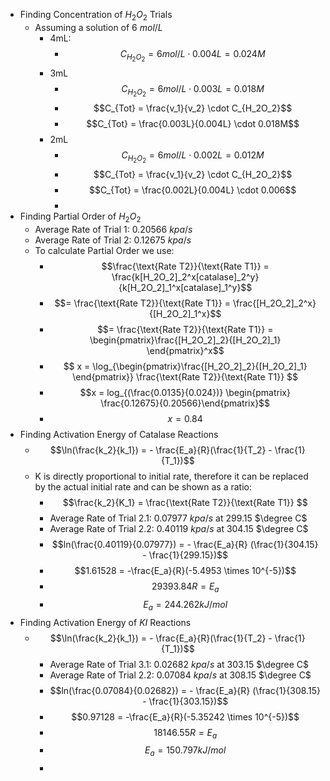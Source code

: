 - Finding Concentration of $H_2O_2$ Trials
	- Assuming a solution of 6 $mol/L$
		- 4mL:
			- $$C_{H_2O_2} = 6 mol/L \cdot 0.004L = 0.024M$$
		- 3mL
			- $$C_{H_2O_2} = 6 mol/L \cdot 0.003L = 0.018M$$
			- $$C_{Tot} = \frac{v_1}{v_2} \cdot C_{H_2O_2}$$
			- $$C_{Tot} = \frac{0.003L}{0.004L} \cdot 0.018M$$
		- 2mL
			- $$C_{H_2O_2} = 6 mol/L \cdot 0.002L = 0.012M$$
			- $$C_{Tot} = \frac{v_1}{v_2} \cdot C_{H_2O_2}$$
			- $$C_{Tot} = \frac{0.002L}{0.004L} \cdot 0.006$$
			-
- Finding Partial Order of $H_2O_2$
	- Average Rate of Trial 1: 0.20566 $kpa/s$
	- Average Rate of Trial 2: 0.12675 $kpa/s$
	- To calculate Partial Order we use:
		- $$\frac{\text{Rate T2}}{\text{Rate T1}} =  \frac{k[H_2O_2]_2^x[catalase]_2^y}{k[H_2O_2]_1^x[catalase]_1^y}$$
		- $$= \frac{\text{Rate T2}}{\text{Rate T1}} =  \frac{[H_2O_2]_2^x}{[H_2O_2]_1^x}$$
		- $$= \frac{\text{Rate T2}}{\text{Rate T1}} =  \begin{pmatrix}\frac{[H_2O_2]_2}{[H_2O_2]_1} \end{pmatrix}^x$$
		- $$ x = \log_{\begin{pmatrix}\frac{[H_2O_2]_2}{[H_2O_2]_1} \end{pmatrix}} \frac{\text{Rate T2}}{\text{Rate T1}} $$
		- $$x = log_{(\frac{0.0135}{0.024})} \begin{pmatrix} \frac{0.12675}{0.20566}\end{pmatrix}$$
		- $$x =  0.84$$
- Finding Activation Energy of Catalase Reactions
	- $$\ln(\frac{k_2}{k_1}) = - \frac{E_a}{R}(\frac{1}{T_2} - \frac{1}{T_1})$$
	- K is directly proportional to initial rate, therefore it can be replaced by the actual initial rate and can be shown as a ratio:
		- $$\frac{k_2}{K_1} = \frac{\text{Rate T2}}{\text{Rate T1}} $$
		- Average Rate of Trial 2.1: 0.07977 $kpa/s$ at 299.15 $\degree C$
		- Average Rate of Trial 2.2: 0.40119 $kpa/s$ at 304.15 $\degree C$
		- $$ln(\frac{0.40119}{0.07977}) = - \frac{E_a}{R} (\frac{1}{304.15} - \frac{1}{299.15})$$
		- $$1.61528 = -\frac{E_a}{R}(-5.4953 \times 10^{-5})$$
		- $$29393.84R = E_a$$
		- $$E_a = 244.262 kJ/mol$$
- Finding Activation Energy of $KI$ Reactions
	- $$\ln(\frac{k_2}{k_1}) = - \frac{E_a}{R}(\frac{1}{T_2} - \frac{1}{T_1})$$
		- Average Rate of Trial 3.1: 0.02682 $kpa/s$ at 303.15 $\degree C$
		- Average Rate of Trial 2.2: 0.07084 $kpa/s$ at 308.15 $\degree C$
		- $$ln(\frac{0.07084}{0.02682}) = - \frac{E_a}{R} (\frac{1}{308.15} - \frac{1}{303.15})$$
		- $$0.97128 = -\frac{E_a}{R}(-5.35242 \times 10^{-5})$$
		- $$18146.55R = E_a$$
		- $$E_a = 150.797 kJ/mol$$
		-